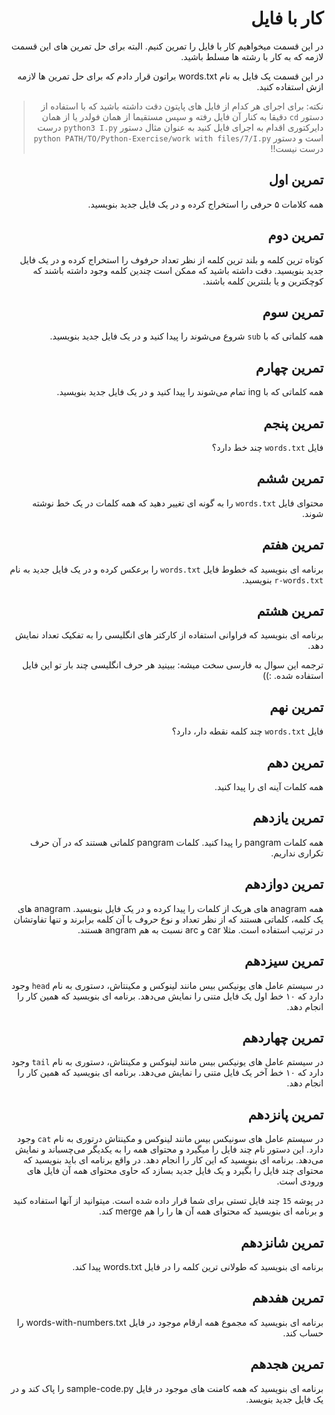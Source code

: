 <div dir="rtl">

# کار با فایل

در این قسمت میخواهیم کار با فایل را تمرین کنیم. البته برای حل تمرین های این قسمت لازمه که به کار با رشته ها مسلط باشید.

در این قسمت یک فایل به نام words.txt براتون قرار دادم که برای حل تمرین ها لازمه ازش استفاده کنید.

> نکته: برای اجرای هر کدام از فایل های پایتون دقت داشته باشید که با استفاده از دستور `cd` دقیقا به کنار آن فایل رفته و سپس مستقیما از همان فولدر یا از همان دایرکتوری اقدام به اجرای فایل کنید به عنوان مثال دستور `python3 I.py` درست است و دستور `python PATH/TO/Python-Exercise/work with files/7/I.py` درست نیست!!

## تمرین اول

همه کلامات ۵ حرفی را استخراج کرده و در یک فایل جدید بنویسید.



## تمرین دوم

کوتاه ترین کلمه و بلند ترین کلمه از نظر تعداد حرفوف را استخراج کرده و در یک فایل جدید بنویسید. دقت داشته باشید که ممکن است چندین کلمه وجود داشته باشند که کوچکترین و یا بلنترین کلمه باشند.



## تمرین سوم

همه کلماتی که با `sub` شروع می‌شوند را پیدا کنید و در یک فایل جدید بنویسید.


## تمرین چهارم

همه کلماتی که با ing تمام می‌شوند را پیدا کنید و در یک فایل جدید بنویسید.



## تمرین پنجم

فایل `words.txt` چند خط دارد؟


## تمرین ششم

محتوای فایل `words.txt` را به گونه ای تغییر دهید که همه کلمات در یک خط نوشته شوند.


## تمرین هفتم

برنامه ای بنویسید که خطوط فایل `words.txt` را برعکس کرده و در یک فایل جدید به نام `r-words.txt` بنویسید.


## تمرین هشتم

برنامه ای بنویسید که فراوانی استفاده از کارکتر های انگلیسی را به تفکیک تعداد نمایش دهد.

ترجمه این سوال به فارسی سخت میشه: ببینید هر حرف انگلیسی چند بار تو این فایل استفاده شده. :))



## تمرین نهم

فایل `words.txt` چند کلمه نقطه دار، دارد؟


## تمرین دهم

همه کلمات آینه ای را پیدا کنید.


## تمرین یازدهم

همه کلمات pangram را پیدا کنید. کلمات pangram کلماتی هستند که در آن حرف تکراری نداریم.


## تمرین دوازدهم

همه anagram های هریک از کلمات را پیدا کرده و در یک فایل بنویسید. anagram های یک کلمه، کلماتی هستند که از نظر تعداد و نوع حروف با آن کلمه برابرند و تنها تفاوتشان در ترتیب استفاده است. مثلا car و arc نسبت به هم angram هستند.


## تمرین سیزدهم

در سیستم عامل های یونیکس بیس مانند لینوکس و مکینتاش، دستوری به نام `head` وجود دارد که ۱۰ خط اول یک فایل متنی را نمایش می‌دهد. برنامه ای بنویسید که همین کار را انجام دهد.


## تمرین چهاردهم

در سیستم عامل های یونیکس بیس مانند لینوکس و مکینتاش، دستوری به نام `tail` وجود دارد که ۱۰ خط آخر یک فایل متنی را نمایش می‌دهد. برنامه ای بنویسید که همین کار را انجام دهد.


## تمرین پانزدهم

در سیستم عامل های سونیکس بیس مانند لینوکس و مکینتاش درتوری به نام `cat` وجود دارد. این دستور نام چند فایل را میگیرد و محتوای همه را به یکدیگر می‌چسباند و نمایش می‌دهد. برنامه ای بنویسید که این کار را انجام دهد. در واقع برنامه ای باید بنویسید که محتوای چند فایل را بگیرد و یک فایل جدید بسازد که حاوی محتوای همه آن فایل های ورودی است.

در پوشه `15` چند فایل تستی برای شما قرار داده شده است. میتوانید از آنها استفاده کنید و برنامه ای بنویسید که محتوای همه آن ها را را هم merge کند.



## تمرین شانزدهم

برنامه ای بنویسید که طولانی ترین کلمه را در فایل words.txt پیدا کند.


## تمرین هفدهم

برنامه ای بنویسید که مجموع همه ارقام موجود در فایل words-with-numbers.txt را حساب کند.


## تمرین هجدهم

برنامه ای بنویسید که همه کامنت های موجود در فایل sample-code.py را پاک کند و در یک فایل جدید بنویسد.
</div>
